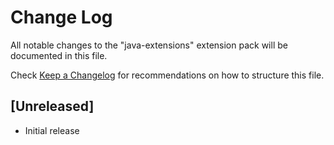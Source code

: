 # Change Log

All notable changes to the "java-extensions" extension pack will be documented in this file.

Check [Keep a Changelog](http://keepachangelog.com/) for recommendations on how to structure this file.

## [Unreleased]

- Initial release

